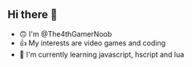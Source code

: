 ## Hi there 👋
- 🙃 I'm @The4thGamerNoob
- 👍 My interests are video games and coding
- 🌱 I'm currently learning javascript, hscript and lua

<!--
**The4thGamerNoob/The4thGamerNoob** is a ✨ _special_ ✨ repository because its `README.md` (this file) appears on your GitHub profile.

Here are some ideas to get you started:

- 🔭 I’m currently working on ...
- 🌱 I’m currently learning ...
- 👯 I’m looking to collaborate on ...
- 🤔 I’m looking for help with ...
- 💬 Ask me about ...
- 📫 How to reach me: ...
- 😄 Pronouns: ...
- ⚡ Fun fact: ...
-->
